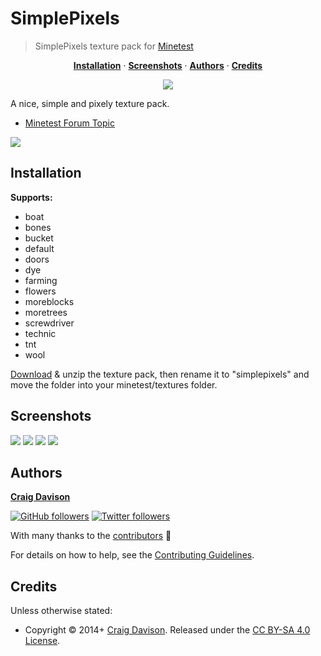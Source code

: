 # SimplePixels

> SimplePixels texture pack for [Minetest](http://www.minetest.net)

<p align="center">
<b><a href="#installation">Installation</a></b>
·
<b><a href="#screenshots">Screenshots</a></b>
·
<b><a href="#authors">Authors</a></b>
·
<b><a href="#credits">Credits</a></b>
</p>

<p align="center">
<a href="https://travis-ci.org/davisonio/simplepixels"><img src="https://img.shields.io/travis/davisonio/simplepixels.svg?style=flat-square"/></a>
</p>

A nice, simple and pixely texture pack.

- [Minetest Forum Topic](https://forum.minetest.net/viewtopic.php?id=9008)

![](https://raw.githubusercontent.com/wiki/davisonio/simplepixels/img/1.png)

## Installation

**Supports:**

- boat
- bones
- bucket
- default
- doors
- dye
- farming
- flowers
- moreblocks
- moretrees
- screwdriver
- technic
- tnt
- wool

[Download](https://github.com/davisonio/simplepixels/archive/master.zip) & unzip the texture pack, then rename it to "simplepixels" and move the folder into your minetest/textures folder.

## Screenshots

![](https://raw.githubusercontent.com/wiki/davisonio/simplepixels/img/2.png)
![](https://raw.githubusercontent.com/wiki/davisonio/simplepixels/img/3.png)
![](https://raw.githubusercontent.com/wiki/davisonio/simplepixels/img/4.png)
![](https://raw.githubusercontent.com/wiki/davisonio/simplepixels/img/5.png)

## Authors

**[Craig Davison](http://davison.io)**

[![GitHub followers](https://img.shields.io/github/followers/davisonio.svg?style=social&label=Follow%20davisonio)](https://github.com/davisonio) [![Twitter followers](https://img.shields.io/twitter/follow/davisonio.svg?style=social)](https://twitter.com/davisonio)

With many thanks to the [contributors](https://github.com/davisonio/simplepixels/graphs/contributors) :clap:

For details on how to help, see the [Contributing Guidelines](https://github.com/davisonio/simplepixels/blob/master/CONTRIBUTING.md).

## Credits

Unless otherwise stated:

- Copyright © 2014+ [Craig Davison](http://davison.io). Released under the [CC BY-SA 4.0 License](https://creativecommons.org/licenses/by-sa/4.0/legalcode).
